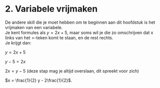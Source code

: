 # 2. Variabele vrijmaken
De andere skill die je moet hebben om te beginnen aan dit hoofdstuk is het vrijmaken van een variabele. <br />
Je kent formules als $y = 2x+5$, maar soms wil je die zo omschrijven dat x links van het =-teken komt te staan, en de rest rechts. <br />
Je krijgt dan:

$y = 2x+5$

$y-5 = 2x$

$2x = y-5$ (deze stap mag je altijd overslaan, dit spreekt voor zich)

$x = \frac{1}{2} y - 2\frac{1}{2}$.

